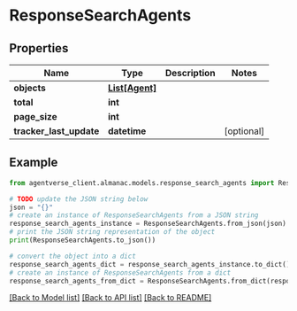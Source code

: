 # ResponseSearchAgents


## Properties

Name | Type | Description | Notes
------------ | ------------- | ------------- | -------------
**objects** | [**List[Agent]**](Agent.md) |  | 
**total** | **int** |  | 
**page_size** | **int** |  | 
**tracker_last_update** | **datetime** |  | [optional] 

## Example

```python
from agentverse_client.almanac.models.response_search_agents import ResponseSearchAgents

# TODO update the JSON string below
json = "{}"
# create an instance of ResponseSearchAgents from a JSON string
response_search_agents_instance = ResponseSearchAgents.from_json(json)
# print the JSON string representation of the object
print(ResponseSearchAgents.to_json())

# convert the object into a dict
response_search_agents_dict = response_search_agents_instance.to_dict()
# create an instance of ResponseSearchAgents from a dict
response_search_agents_from_dict = ResponseSearchAgents.from_dict(response_search_agents_dict)
```
[[Back to Model list]](../README.md#documentation-for-models) [[Back to API list]](../README.md#documentation-for-api-endpoints) [[Back to README]](../README.md)



